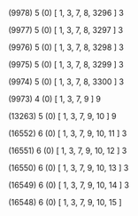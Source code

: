 (9978) 5 (0) [ 1, 3, 7, 8, 3296 ] 3 


(9977) 5 (0) [ 1, 3, 7, 8, 3297 ] 3 


(9976) 5 (0) [ 1, 3, 7, 8, 3298 ] 3 


(9975) 5 (0) [ 1, 3, 7, 8, 3299 ] 3 


(9974) 5 (0) [ 1, 3, 7, 8, 3300 ] 3 


(9973) 4 (0) [ 1, 3, 7, 9 ] 9 


(13263) 5 (0) [ 1, 3, 7, 9, 10 ] 9 


(16552) 6 (0) [ 1, 3, 7, 9, 10, 11 ] 3 


(16551) 6 (0) [ 1, 3, 7, 9, 10, 12 ] 3 


(16550) 6 (0) [ 1, 3, 7, 9, 10, 13 ] 3 


(16549) 6 (0) [ 1, 3, 7, 9, 10, 14 ] 3 


(16548) 6 (0) [ 1, 3, 7, 9, 10, 15 ]  

